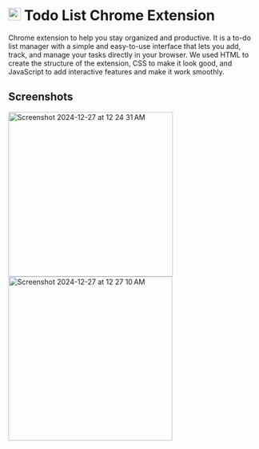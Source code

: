 # <img width="25" alt="Logo" src="https://github.com/user-attachments/assets/b4d78e8e-2233-41ed-94af-a0f4713d9c65" /> Todo List Chrome Extension
Chrome extension to help you stay organized and productive. It is a to-do list manager with a simple and easy-to-use interface that lets you add, track, and manage your tasks directly in your browser.
We used HTML to create the structure of the extension, CSS to make it look good, and JavaScript to add interactive features and make it work smoothly.

## Screenshots
<img width="329" alt="Screenshot 2024-12-27 at 12 24 31 AM" src="https://github.com/user-attachments/assets/bcfa562f-25dd-4084-bb1e-7fdf00dc019e" />
<img width="328" alt="Screenshot 2024-12-27 at 12 27 10 AM" src="https://github.com/user-attachments/assets/bb7b94cd-c78f-4fb8-ad4c-0ccb61045ad0" />
